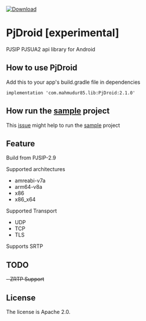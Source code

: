 [ ![Download](https://api.bintray.com/packages/mahmudur85/maven/PjDroid/images/download.svg?version=2.1.0) ](https://bintray.com/mahmudur85/maven/PjDroid/2.1.0/link)

# PjDroid [experimental]

PJSIP PJSUA2 api library for Android

## How to use PjDroid

Add this to your app's build.gradle file in dependencies

`implementation 'com.mahmudur85.lib:PjDroid:2.1.0'`

## How run the [sample](https://github.com/mahmudur85/PjDroid/tree/master/sample) project

This [issue](https://github.com/mahmudur85/PjDroid/issues/1) might help to run the [sample](https://github.com/mahmudur85/PjDroid/tree/master/sample) project

## Feature

Build from PJSIP-2.9

Supported architectures

- amreabi-v7a
- arm64-v8a
- x86
- x86_x64

Supported Transport

- UDP
- TCP
- TLS

Supports SRTP

## TODO

~~- ZRTP Support~~

## License

The license is Apache 2.0.

